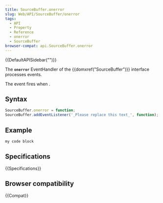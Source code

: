```yaml
---
title: SourceBuffer.onerror
slug: Web/API/SourceBuffer/onerror
tags:
  - API
  - Property
  - Reference
  - onerror
  - SourceBuffer
browser-compat: api.SourceBuffer.onerror
---
```

{{DefaultAPISidebar("")}}

The **`onerror`** EventHandler of the {{domxref("SourceBuffer")}} interface processes  events.

The  event fires when .

## Syntax

```js
SourceBuffer.onerror = function;
SourceBuffer.addEventListener('_Please replace this text_', function);
```

## Example

```js
my code block
```

## Specifications

{{Specifications}}

## Browser compatibility

{{Compat}}

